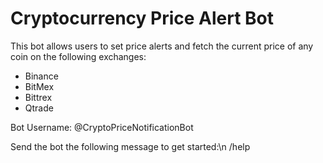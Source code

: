 # Cryptocurrency Price Alert Bot
This bot allows users to set price alerts and fetch the current price of any coin on the following exchanges:
* Binance
* BitMex
* Bittrex
* Qtrade

Bot Username: @CryptoPriceNotificationBot

Send the bot the following message to get started:\n
/help



